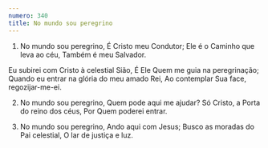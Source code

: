 ```yaml
---
numero: 340
title: No mundo sou peregrino
---
```

1. No mundo sou peregrino,
É Cristo meu Condutor;
Ele é o Caminho que leva ao céu,
Também é meu Salvador.

Eu subirei com Cristo à celestial Sião,
É Ele Quem me guia na peregrinação;
Quando eu entrar na glória do meu amado Rei,
Ao contemplar Sua face, regozijar-me-ei.

2. No mundo sou peregrino,
Quem pode aqui me ajudar?
Só Cristo, a Porta do reino dos céus,
Por Quem poderei entrar.

3. No mundo sou peregrino,
Ando aqui com Jesus;
Busco as moradas do Pai celestial,
O lar de justiça e luz.
